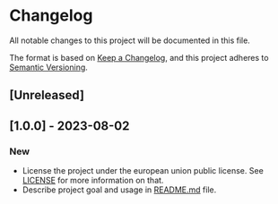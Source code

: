 # Changelog
All notable changes to this project will be documented in this file.

The format is based on [Keep a Changelog][keepachangelog],
and this project adheres to [Semantic Versioning][semver].

## [Unreleased]

## [1.0.0] - 2023-08-02
### New
- License the project under the european union public license. See
  [LICENSE][license] for more information on that.
- Describe project goal and usage in [README.md][readme] file.

[keepachangelog]: https://keepachangelog.com/en/1.1.0/
[semver]: https://semver.org/spec/v2.0.0.html
[license]: https://github.com/astzweig/paw-extension-get-dns-record/blob/master/LICENSE
[readme]: https://github.com/astzweig/paw-extension-get-dns-record
